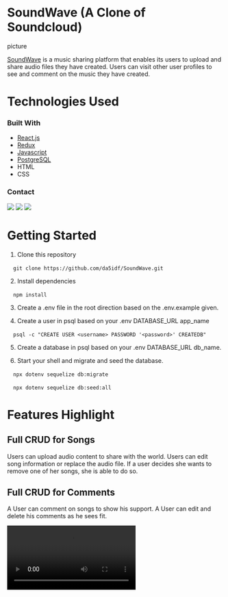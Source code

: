 # SoundWave (A Clone of Soundcloud)

picture

[SoundWave](https://soundwave-clone.herokuapp.com/) is a music sharing platform that enables its users to upload and share audio files they have created. Users can visit other user profiles to see and comment on the music they have created.

# Technologies Used

### Built With

* [React.js](https://reactjs.org/)
* [Redux](https://redux.js.org/)
* [Javascript](https://www.javascript.com/)
* [PostgreSQL](https://www.postgresql.org/)
* HTML
* CSS

### Contact

<a href="https://https://www.linkedin.com/in/david-forster-70b44673/"><img src="https://img.shields.io/badge/LinkedIn-0077B5?style=for-the-badge&logo=linkedin&logoColor=white" /></a>
<a href="https://mail.google.com/mail/?view=cm&fs=1&to=davidpforster24@gmail.com"><img src="https://img.shields.io/badge/Gmail-D14836?style=for-the-badge&logo=gmail&logoColor=white" /></a>
<a href="https://github.com/da5idf"><img src="https://img.shields.io/badge/GitHub-100000?style=for-the-badge&logo=github&logoColor=white" /></a>

# Getting Started

1. Clone this repository <br />

&ensp;&ensp;`git clone https://github.com/da5idf/SoundWave.git`

2. Install dependencies  <br />

&ensp;&ensp;`npm install`

3. Create a .env file in the root direction based on the .env.example given.  <br />

4. Create a user in psql based on your .env DATABASE_URL app_name   <br />

&ensp;&ensp;`psql -c "CREATE USER <username> PASSWORD '<password>' CREATEDB"`

5. Create a database in psql based on your .env DATABASE_URL db_name.  <br />

6. Start your shell and migrate and seed the database.   <br />

&ensp;&ensp;`npx dotenv sequelize db:migrate`   <br />

&ensp;&ensp;`npx dotenv sequelize db:seed:all`

# Features Highlight

## Full CRUD for Songs

Users can upload audio content to share with the world. Users can edit song information or replace the audio file. If a user decides she wants to remove one of her songs, she is able to do so. 

## Full CRUD for Comments

A User can comment on songs to show his support. A User can edit and delete his comments as he sees fit.

![](https://soundwave-clone.s3.amazonaws.com/Comment-CRUD.mp4)
